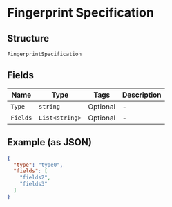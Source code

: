 
# Fingerprint Specification

## Structure

`FingerprintSpecification`

## Fields

| Name | Type | Tags | Description |
|  --- | --- | --- | --- |
| `Type` | `string` | Optional | - |
| `Fields` | `List<string>` | Optional | - |

## Example (as JSON)

```json
{
  "type": "type0",
  "fields": [
    "fields2",
    "fields3"
  ]
}
```

